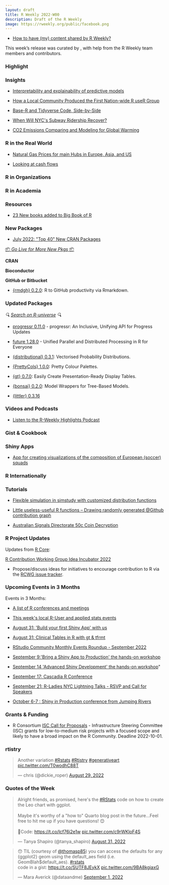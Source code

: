 ```yaml
---
layout: draft
title: R Weekly 2022-W00
description: Draft of the R Weekly
image: https://rweekly.org/public/facebook.png
---
```



+ [How to have (my) content shared by R Weekly?](https://github.com/rweekly/rweekly.org#how-to-have-my-content-shared-by-r-weekly)

This week’s release was curated by [](), with help from the R Weekly team members and contributors.




###  Highlight



### Insights

+ [Interpretability and explainability of predictive models](https://freakonometrics.hypotheses.org/64629)

+ [How a Local Community Produced the First Nation-wide R useR Group](https://www.r-consortium.org/blog/2022/09/01/how-a-local-community-produced-the-first-nation-wide-r-user-group)

+ [Base-R and Tidyverse Code, Side-by-Side](https://matloff.wordpress.com/2022/08/24/base-r-and-tidyverse-code-side-by-side/)

+ [When Will NYC's Subway Ridership Recover?](https://jlaw.netlify.app/2022/08/29/when-will-nyc-s-subway-ridership-recover/)

+ [CO2 Emissions Comparing and Modeling for Global Warming](https://datageeek.com/2022/08/31/co2-emissions-comparing-and-modeling-for-global-warming/)

### R in the Real World

+ [Natural Gas Prices for main Hubs in Europe, Asia, and US](http://skranz.github.io//r/2022/08/27/GasPricesEuropeAsiaUS.html)

+ [Looking at cash flows](https://rviews.rstudio.com/2022/09/02/looking-at-cash-flows/)


###  R in Organizations



###  R in Academia



###  Resources

+ [23 New books added to Big Book of R](https://oscarbaruffa.com/bbof_20220902/)


###  New Packages

+ [July 2022: "Top 40" New CRAN Packages](https://rviews.rstudio.com/2022/08/29/july-2022-top-40-new-cran-packages/)

<p class="added-hostname"><a href="https://rweekly.org/live" target="_blank" class="externalLink">📦 <i>Go Live for More New Pkgs</i> 📦</a></p>


**CRAN**



**Bioconductor**



**GitHub or Bitbucket**

+ [{rmdgh} 0.2.0](https://github.com/MilesMcBain/rmdgh): R to GitHub productivity via Rmarkdown.

### Updated Packages

<i>🔍 [Search on R-universe](https://r-universe.dev/search/) 🔍</i>

+ [progressr 0.11.0](https://cran.r-project.org/package=progressr) - progressr: An Inclusive, Unifying API for Progress Updates

+ [future 1.28.0](https://cran.r-project.org/package=future) - Unified Parallel and Distributed Processing in R for Everyone

+ [{distributional} 0.3.1](https://cran.r-project.org/package=distributional): Vectorised Probability Distributions.

+ [{PrettyCols} 1.0.0](https://cran.r-project.org/package=PrettyCols): Pretty Colour Palettes.

+ [{gt} 0.7.0](https://cran.r-project.org/package=gt): Easily Create Presentation-Ready Display Tables.

+ [{bonsai} 0.2.0](https://cran.r-project.org/package=bonsai): Model Wrappers for Tree-Based Models.

+ [{littler} 0.3.16](http://dirk.eddelbuettel.com/blog/2022/08/28#littler-0.3.16)

###  Videos and Podcasts

* [Listen to the R-Weekly Highlights Podcast](https://rweekly.fireside.fm/)


### Gist & Cookbook



### Shiny Apps

+ [App for creating visualizations of the composition of European (soccer) squads](https://github.com/harshkrishna17/Squad-Composition-App-)

### R Internationally



###  Tutorials

+ [Flexible simulation in simstudy with customized distribution functions](https://www.rdatagen.net/post/2022-08-30-expanding-the-possibilities-of-simulation-in-simstudy-with-customized-distribution-funcdtions/)

+ [Little useless-useful R functions – Drawing randomly generated @Github contribution graph](https://tomaztsql.wordpress.com/2022/08/28/little-useless-useful-r-functions-drawing-randomly-generated-github-contribution-graph/)

+ [Australian Signals Directorate 50c Coin Decryption](https://jcarroll.com.au/2022/09/01/asd_coin/)
<!--<div class="post-more-begin></div><div class="post-more-end"></div>-->


###  R Project Updates

Updates from [R Core](http://developer.r-project.org/blosxom.cgi/R-devel/NEWS):

[R Contribution Working Group Idea Incubator 2022](https://github.com/r-devel/rcontribution/blob/main/ideas_incubator.md)
 - Propose/discuss ideas for initiatives to encourage contribution to R via the [RCWG issue tracker](https://github.com/r-devel/rcontribution/issues). 

###  Upcoming Events in 3 Months

Events in 3 Months:


+ [A list of R conferences and meetings](https://jumpingrivers.github.io/meetingsR/events.html)

+ [This week's local R-User and applied stats events](https://community.rstudio.com/c/irl)

+ [August 31: 'Build your first Shiny App' with us](https://mirai-solutions.ch/news/2022/08/09/announce-shiny1-ws/)

+ [August 31: Clinical Tables in R with gt & tfrmt](https://www.eventbrite.com/e/clinical-tables-in-r-with-gt-tfrmt-tickets-388304237427)

+ [RStudio Community Monthly Events Roundup - September 2022](https://www.rstudio.com/blog/rstudio-community-monthly-events-roundup-september-2022/)

+ [September 9:'Bring a Shiny App to Production' the hands-on workshop](https://mirai-solutions.ch/news/2022/08/26/announce-shiny4-ws/)

+ [September 14 'Advanced Shiny Development' the hands-on workshop](https://mirai-solutions.ch/news/2022/08/19/announce-shiny3-ws/)"

+ [September 17: Cascadia R Conference](https://hopin.com/events/r-cascadia)

+ [September 21: R-Ladies NYC Lightning Talks - RSVP and Call for Speakers](https://www.meetup.com/rladies-newyork/events/287520144/)

+ [October 6-7 : Shiny in Production conference from Jumping Rivers](https://shiny-in-production.jumpingrivers.com/)


### Grants & Funding

+ R Consortium [ISC Call for Proposals](https://www.r-consortium.org/all-projects/call-for-proposals) - Infrastructure Steering Committee (ISC) grants for low-to-medium risk projects with a focused scope and likely to have a broad impact on the R Community. Deadline 2022-10-01.


### rtistry

<blockquote class="twitter-tweet"><p lang="en" dir="ltr">Another variation <a href="https://twitter.com/hashtag/Rstats?src=hash&amp;ref_src=twsrc%5Etfw">#Rstats</a> <a href="https://twitter.com/hashtag/Rtistry?src=hash&amp;ref_src=twsrc%5Etfw">#Rtistry</a> <a href="https://twitter.com/hashtag/generativeart?src=hash&amp;ref_src=twsrc%5Etfw">#generativeart</a> <a href="https://t.co/T0wodhC88T">pic.twitter.com/T0wodhC88T</a></p>&mdash; chris (@dickie_roper) <a href="https://twitter.com/dickie_roper/status/1564174077018914816?ref_src=twsrc%5Etfw">August 29, 2022</a></blockquote> <script async src="https://platform.twitter.com/widgets.js" charset="utf-8"></script>

###  Quotes of the Week

<blockquote class="twitter-tweet"><p lang="en" dir="ltr">Alright friends, as promised, here&#39;s the <a href="https://twitter.com/hashtag/RStats?src=hash&amp;ref_src=twsrc%5Etfw">#RStats</a> code on how to create the Leo chart with ggplot.<br><br>Maybe it&#39;s worthy of a &quot;how to&quot; Quarto blog post in the future...Feel free to hit me up if you have questions! 😊<br><br>🔗Code: <a href="https://t.co/lcf76i2e1w">https://t.co/lcf76i2e1w</a> <a href="https://t.co/c9rWKloF4S">pic.twitter.com/c9rWKloF4S</a></p>&mdash; Tanya Shapiro (@tanya_shapiro) <a href="https://twitter.com/tanya_shapiro/status/1565029412428562433?ref_src=twsrc%5Etfw">August 31, 2022</a></blockquote> <script async src="https://platform.twitter.com/widgets.js" charset="utf-8"></script> 

<blockquote class="twitter-tweet"><p lang="en" dir="ltr">😯 TIL (courtesy of <a href="https://twitter.com/thomasp85?ref_src=twsrc%5Etfw">@thomasp85</a>) you can access the defaults for any {ggplot2} geom using the default_aes field (i.e. GeomBlah$default_aes). <a href="https://twitter.com/hashtag/rstats?src=hash&amp;ref_src=twsrc%5Etfw">#rstats</a><br>code in a gist: <a href="https://t.co/SUTF8JEykX">https://t.co/SUTF8JEykX</a> <a href="https://t.co/9BA8kgiaxG">pic.twitter.com/9BA8kgiaxG</a></p>&mdash; Mara Averick (@dataandme) <a href="https://twitter.com/dataandme/status/1565310232309407744?ref_src=twsrc%5Etfw">September 1, 2022</a></blockquote> <script async src="https://platform.twitter.com/widgets.js" charset="utf-8"></script> 


